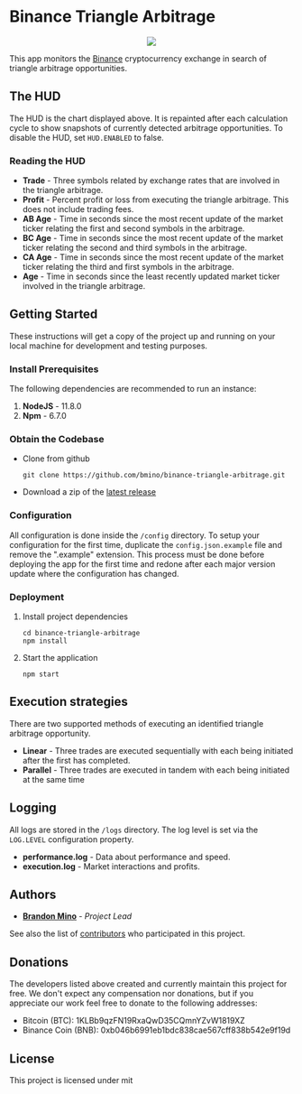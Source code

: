 # Binance Triangle Arbitrage

<p align="center">
    <img src="https://github.com/bmino/binance-triangle-arbitrage/blob/master/src/resources/mainDisplay.png">
</p>

This app monitors the [Binance](https://www.binance.com) cryptocurrency exchange in search of triangle arbitrage opportunities.

## The HUD
The HUD is the chart displayed above. It is repainted after each calculation cycle to show snapshots of currently detected
arbitrage opportunities. To disable the HUD, set `HUD.ENABLED` to false.


### Reading the HUD
* **Trade** - Three symbols related by exchange rates that are involved in the triangle arbitrage.
* **Profit** - Percent profit or loss from executing the triangle arbitrage. This does not include trading fees.
* **AB Age** - Time in seconds since the most recent update of the market ticker relating the first and second symbols in the arbitrage.
* **BC Age** - Time in seconds since the most recent update of the market ticker relating the second and third symbols in the arbitrage.
* **CA Age** - Time in seconds since the most recent update of the market ticker relating the third and first symbols in the arbitrage.
* **Age** - Time in seconds since the least recently updated market ticker involved in the triangle arbitrage.


## Getting Started
These instructions will get a copy of the project up and running on your local machine for development and testing purposes.


### Install Prerequisites
The following dependencies are recommended to run an instance:

1. **NodeJS** - 11.8.0
2. **Npm** - 6.7.0


### Obtain the Codebase
* Clone from github
    ```
    git clone https://github.com/bmino/binance-triangle-arbitrage.git
    ```
* Download a zip of the [latest release](https://github.com/bmino/binance-triangle-arbitrage/releases/latest)


### Configuration
All configuration is done inside the `/config` directory.
To setup your configuration for the first time, duplicate the `config.json.example` file and remove the ".example" extension.
This process must be done before deploying the app for the first time and redone after each major version update where the configuration has changed.


### Deployment

1. Install project dependencies
    ```
    cd binance-triangle-arbitrage
    npm install
    ```

2. Start the application
    ```
    npm start
    ```


## Execution strategies
There are two supported methods of executing an identified triangle arbitrage opportunity.

* **Linear** - Three trades are executed sequentially with each being initiated after the first has completed.
* **Parallel** - Three trades are executed in tandem with each being initiated at the same time


## Logging
All logs are stored in the `/logs` directory. The log level is set via the `LOG.LEVEL` configuration property.

* **performance.log** - Data about performance and speed.
* **execution.log** - Market interactions and profits.


## Authors
* **[Brandon Mino](https://github.com/bmino)** - *Project Lead*

See also the list of [contributors](https://github.com/bmino/binance-triangle-arbitrage/contributors) who participated in this project.


## Donations
The developers listed above created and currently maintain this project for free.
We don't expect any compensation nor donations, but if you appreciate our work feel free to donate to the following addresses:

* Bitcoin (BTC): 1KLBb9qzFN19RxaQwD35CQmnYZvW1819XZ
* Binance Coin (BNB): 0xb046b6991eb1bdc838cae567cff838b542e9f19d


## License
This project is licensed under mit

